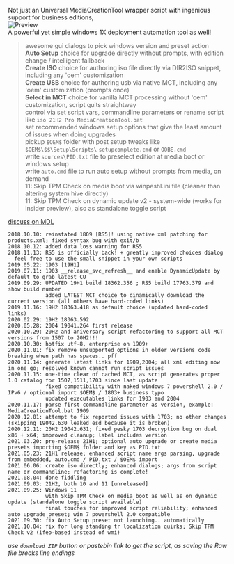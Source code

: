 Not just an Universal MediaCreationTool wrapper script with ingenious support for business editions,  
![Preview](https://i.imgur.com/swCwiDi.png)  
A powerful yet simple windows 1X deployment automation tool as well!  

> awesome gui dialogs to pick windows version and preset action  
> **Auto Setup** choice for upgrade directly without prompts, with edition change / intelligent fallback  
> **Create ISO** choice for authoring iso file directly via DIR2ISO snippet, including any 'oem' customization  
> **Create USB** choice for authoring usb via native MCT, including any 'oem' customization (prompts once)  
> **Select in MCT** choice for vanilla MCT processing without 'oem' customization, script quits straightway  
> control via set script vars, commandline parameters or rename script like `iso 21H2 Pro MediaCreationTool.bat`  
> set recommended windows setup options that give the least amount of issues when doing upgrades  
> pickup `$OEM$` folder with post setup tweaks like `$OEM$\$$\Setup\Scripts\` `setupcomplete.cmd` or `OOBE.cmd`  
> write `sources\PID.txt` file to preselect edition at media boot or windows setup  
> write `auto.cmd` file to run auto setup without prompts from media, on demand  
> 11: Skip TPM Check on media boot via winpeshl.ini file (cleaner than altering system hive directly)  
> 11: Skip TPM Check on dynamic update v2 - system-wide (works for insider preview), also as standalone toggle script  

[discuss on MDL](https://forums.mydigitallife.net/forums/windows-10.54/)  

```
2018.10.10: reinstated 1809 [RS5]! using native xml patching for products.xml; fixed syntax bug with exit/b
2018.10.12: added data loss warning for RS5
2018.11.13: RS5 is officially back! + greatly improved choices dialog - feel free to use the small snippet in your own scripts
2019.05.22: 1903 [19H1]
2019.07.11: 1903 __release_svc_refresh__ and enable DynamicUpdate by default to grab latest CU
2019.09.29: UPDATED 19H1 build 18362.356 ; RS5 build 17763.379 and show build number
            added LATEST MCT choice to dinamically download the current version (all others have hard-coded links)
2019.11.16: 19H2 18363.418 as default choice (updated hard-coded links)
2020.02.29: 19H2 18363.592
2020.05.28: 2004 19041.264 first release
2020.10.29: 20H2 and aniversary script refactoring to support all MCT versions from 1507 to 20H2!!!
2020.10.30: hotfix utf-8, enterprise on 1909+
2020.11.01: fix remove unsupported options in older versions code breaking when path has spaces.. pff
2020.11.14: generate latest links for 1909,2004; all xml editing now in one go; resolved known cannot run script issues
2020.11.15: one-time clear of cached MCT, as script generates proper 1.0 catalog for 1507,1511,1703 since last update
            fixed compatibility with naked windows 7 powershell 2.0 / IPv6 / optional import $OEM$ / 1803+ business typo
            updated executables links for 1903 and 2004
2020.11.17: parse first commandline parameter as version, example: MediaCreationTool.bat 1909
2020.12.01: attempt to fix reported issues with 1703; no other changes (skipping 19042.630 leaked esd because it is broken)
2020.12.11: 20H2 19042.631; fixed pesky 1703 decryption bug on dual x86 + x64; improved cleanup; label includes version  
2021.03.20: pre-release 21H1; optional auto upgrade or create media presets importing $OEM$ folder and key as PID.txt
2021.05.23: 21H1 release; enhanced script name args parsing, upgrade from embedded, auto.cmd / PID.txt / $OEM$ import
2021.06.06: create iso directly; enhanced dialogs; args from script name or commandline; refactoring is complete! 
2021.08.04: done fiddling
2021.09.03: 21H2, both 10 and 11 [unreleased]
2021.09.25: Windows 11
            with Skip TPM Check on media boot as well as on dynamic update (standalone toggle script available)
            final touches for improved script reliability; enhanced auto upgrade preset; win 7 powershell 2.0 compatible
2021.09.30: fix Auto Setup preset not launching.. automatically
2021.10.04: fix for long standing tr localization quirks; Skip TPM Check v2 (ifeo-based instead of wmi)
```

_use `download ZIP` button or pastebin link to get the script, as saving the Raw file breaks line endings_  

